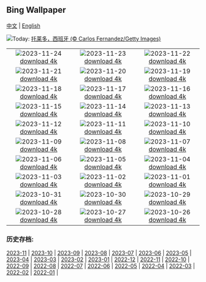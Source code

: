 ## Bing Wallpaper
[中文](README.md) | [English](README_EN.md)

![](https://www.bing.com/th?id=OHR.TajoRiver_ZH-CN1752559204_UHD.jpg&w=1000)Today: [托莱多，西班牙 (© Carlos Fernandez/Getty Images)](https://www.bing.com/th?id=OHR.TajoRiver_ZH-CN1752559204_UHD.jpg)

|      |      |      |
| :----: | :----: | :----: |
|![](https://www.bing.com/th?id=OHR.HallofMosses_ZH-CN1565129809_UHD.jpg&pid=hp&w=384&h=216&rs=1&c=4)2023-11-24 [download 4k](https://www.bing.com/th?id=OHR.HallofMosses_ZH-CN1565129809_UHD.jpg)|![](https://www.bing.com/th?id=OHR.TeideNational_ZH-CN1367200520_UHD.jpg&pid=hp&w=384&h=216&rs=1&c=4)2023-11-23 [download 4k](https://www.bing.com/th?id=OHR.TeideNational_ZH-CN1367200520_UHD.jpg)|![](https://www.bing.com/th?id=OHR.SnakeRiverTeton_ZH-CN1213535303_UHD.jpg&pid=hp&w=384&h=216&rs=1&c=4)2023-11-22 [download 4k](https://www.bing.com/th?id=OHR.SnakeRiverTeton_ZH-CN1213535303_UHD.jpg)|
|![](https://www.bing.com/th?id=OHR.HelloSeal_ZH-CN1064568368_UHD.jpg&pid=hp&w=384&h=216&rs=1&c=4)2023-11-21 [download 4k](https://www.bing.com/th?id=OHR.HelloSeal_ZH-CN1064568368_UHD.jpg)|![](https://www.bing.com/th?id=OHR.CastleCoch_ZH-CN0917284602_UHD.jpg&pid=hp&w=384&h=216&rs=1&c=4)2023-11-20 [download 4k](https://www.bing.com/th?id=OHR.CastleCoch_ZH-CN0917284602_UHD.jpg)|![](https://www.bing.com/th?id=OHR.FrozenBog_ZH-CN0712859386_UHD.jpg&pid=hp&w=384&h=216&rs=1&c=4)2023-11-19 [download 4k](https://www.bing.com/th?id=OHR.FrozenBog_ZH-CN0712859386_UHD.jpg)|
|![](https://www.bing.com/th?id=OHR.MilsePolarBear_ZH-CN0567475122_UHD.jpg&pid=hp&w=384&h=216&rs=1&c=4)2023-11-18 [download 4k](https://www.bing.com/th?id=OHR.MilsePolarBear_ZH-CN0567475122_UHD.jpg)|![](https://www.bing.com/th?id=OHR.BadRiver_ZH-CN0416550169_UHD.jpg&pid=hp&w=384&h=216&rs=1&c=4)2023-11-17 [download 4k](https://www.bing.com/th?id=OHR.BadRiver_ZH-CN0416550169_UHD.jpg)|![](https://www.bing.com/th?id=OHR.AthensAcropolis_ZH-CN9942357439_UHD.jpg&pid=hp&w=384&h=216&rs=1&c=4)2023-11-16 [download 4k](https://www.bing.com/th?id=OHR.AthensAcropolis_ZH-CN9942357439_UHD.jpg)|
|![](https://www.bing.com/th?id=OHR.SarekSweden_ZH-CN9728518595_UHD.jpg&pid=hp&w=384&h=216&rs=1&c=4)2023-11-15 [download 4k](https://www.bing.com/th?id=OHR.SarekSweden_ZH-CN9728518595_UHD.jpg)|![](https://www.bing.com/th?id=OHR.RussellLupines_ZH-CN8552113285_UHD.jpg&pid=hp&w=384&h=216&rs=1&c=4)2023-11-14 [download 4k](https://www.bing.com/th?id=OHR.RussellLupines_ZH-CN8552113285_UHD.jpg)|![](https://www.bing.com/th?id=OHR.OliveOrchard_ZH-CN8198989130_UHD.jpg&pid=hp&w=384&h=216&rs=1&c=4)2023-11-13 [download 4k](https://www.bing.com/th?id=OHR.OliveOrchard_ZH-CN8198989130_UHD.jpg)|
|![](https://www.bing.com/th?id=OHR.MallarDucks_ZH-CN7422818269_UHD.jpg&pid=hp&w=384&h=216&rs=1&c=4)2023-11-12 [download 4k](https://www.bing.com/th?id=OHR.MallarDucks_ZH-CN7422818269_UHD.jpg)|![](https://www.bing.com/th?id=OHR.ValDiFunes_ZH-CN2080915930_UHD.jpg&pid=hp&w=384&h=216&rs=1&c=4)2023-11-11 [download 4k](https://www.bing.com/th?id=OHR.ValDiFunes_ZH-CN2080915930_UHD.jpg)|![](https://www.bing.com/th?id=OHR.BadlandsSunrise_ZH-CN5906162228_UHD.jpg&pid=hp&w=384&h=216&rs=1&c=4)2023-11-10 [download 4k](https://www.bing.com/th?id=OHR.BadlandsSunrise_ZH-CN5906162228_UHD.jpg)|
|![](https://www.bing.com/th?id=OHR.NorwayBirch_ZH-CN5482311438_UHD.jpg&pid=hp&w=384&h=216&rs=1&c=4)2023-11-09 [download 4k](https://www.bing.com/th?id=OHR.NorwayBirch_ZH-CN5482311438_UHD.jpg)|![](https://www.bing.com/th?id=OHR.LiDong2023_ZH-CN5089092069_UHD.jpg&pid=hp&w=384&h=216&rs=1&c=4)2023-11-08 [download 4k](https://www.bing.com/th?id=OHR.LiDong2023_ZH-CN5089092069_UHD.jpg)|![](https://www.bing.com/th?id=OHR.KirkilaiTower_ZH-CN4058404632_UHD.jpg&pid=hp&w=384&h=216&rs=1&c=4)2023-11-07 [download 4k](https://www.bing.com/th?id=OHR.KirkilaiTower_ZH-CN4058404632_UHD.jpg)|
|![](https://www.bing.com/th?id=OHR.LagoPehoe_ZH-CN3367356273_UHD.jpg&pid=hp&w=384&h=216&rs=1&c=4)2023-11-06 [download 4k](https://www.bing.com/th?id=OHR.LagoPehoe_ZH-CN3367356273_UHD.jpg)|![](https://www.bing.com/th?id=OHR.SilencioSpain_ZH-CN2955614478_UHD.jpg&pid=hp&w=384&h=216&rs=1&c=4)2023-11-05 [download 4k](https://www.bing.com/th?id=OHR.SilencioSpain_ZH-CN2955614478_UHD.jpg)|![](https://www.bing.com/th?id=OHR.BisonSnow_ZH-CN2483472629_UHD.jpg&pid=hp&w=384&h=216&rs=1&c=4)2023-11-04 [download 4k](https://www.bing.com/th?id=OHR.BisonSnow_ZH-CN2483472629_UHD.jpg)|
|![](https://www.bing.com/th?id=OHR.SeaNettles_ZH-CN1735729435_UHD.jpg&pid=hp&w=384&h=216&rs=1&c=4)2023-11-03 [download 4k](https://www.bing.com/th?id=OHR.SeaNettles_ZH-CN1735729435_UHD.jpg)|![](https://www.bing.com/th?id=OHR.DeathValleySalt_ZH-CN8438207719_UHD.jpg&pid=hp&w=384&h=216&rs=1&c=4)2023-11-02 [download 4k](https://www.bing.com/th?id=OHR.DeathValleySalt_ZH-CN8438207719_UHD.jpg)|![](https://www.bing.com/th?id=OHR.HautBarr_ZH-CN8274813404_UHD.jpg&pid=hp&w=384&h=216&rs=1&c=4)2023-11-01 [download 4k](https://www.bing.com/th?id=OHR.HautBarr_ZH-CN8274813404_UHD.jpg)|
|![](https://www.bing.com/th?id=OHR.HalloweenCuteAI_ZH-CN1079713117_UHD.jpg&pid=hp&w=384&h=216&rs=1&c=4)2023-10-31 [download 4k](https://www.bing.com/th?id=OHR.HalloweenCuteAI_ZH-CN1079713117_UHD.jpg)|![](https://www.bing.com/th?id=OHR.AutumnRaven_ZH-CN7897841947_UHD.jpg&pid=hp&w=384&h=216&rs=1&c=4)2023-10-30 [download 4k](https://www.bing.com/th?id=OHR.AutumnRaven_ZH-CN7897841947_UHD.jpg)|![](https://www.bing.com/th?id=OHR.SavannahSculpture_ZH-CN7663694208_UHD.jpg&pid=hp&w=384&h=216&rs=1&c=4)2023-10-29 [download 4k](https://www.bing.com/th?id=OHR.SavannahSculpture_ZH-CN7663694208_UHD.jpg)|
|![](https://www.bing.com/th?id=OHR.FiveWinds_ZH-CN7503464049_UHD.jpg&pid=hp&w=384&h=216&rs=1&c=4)2023-10-28 [download 4k](https://www.bing.com/th?id=OHR.FiveWinds_ZH-CN7503464049_UHD.jpg)|![](https://www.bing.com/th?id=OHR.OldBridgeSkye_ZH-CN7228411986_UHD.jpg&pid=hp&w=384&h=216&rs=1&c=4)2023-10-27 [download 4k](https://www.bing.com/th?id=OHR.OldBridgeSkye_ZH-CN7228411986_UHD.jpg)|![](https://www.bing.com/th?id=OHR.ViennaAutumn_ZH-CN7011999199_UHD.jpg&pid=hp&w=384&h=216&rs=1&c=4)2023-10-26 [download 4k](https://www.bing.com/th?id=OHR.ViennaAutumn_ZH-CN7011999199_UHD.jpg)|


### 历史存档:
[2023-11](archive/CN/202311/README.md) | [2023-10](archive/CN/202310/README.md) | [2023-09](archive/CN/202309/README.md) | [2023-08](archive/CN/202308/README.md) | [2023-07](archive/CN/202307/README.md) | [2023-06](archive/CN/202306/README.md) | [2023-05](archive/CN/202305/README.md) | [2023-04](archive/CN/202304/README.md) | [2023-03](archive/CN/202303/README.md) | [2023-02](archive/CN/202302/README.md) | [2023-01](archive/CN/202301/README.md) | [2022-12](archive/CN/202212/README.md) | [2022-11](archive/CN/202211/README.md) | [2022-10](archive/CN/202210/README.md) | [2022-09](archive/CN/202209/README.md) | [2022-08](archive/CN/202208/README.md) | [2022-07](archive/CN/202207/README.md) | [2022-06](archive/CN/202206/README.md) | [2022-05](archive/CN/202205/README.md) | [2022-04](archive/CN/202204/README.md) | [2022-03](archive/CN/202203/README.md) | [2022-02](archive/CN/202202/README.md) | [2022-01](archive/CN/202201/README.md) | 